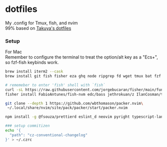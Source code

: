 # dotfiles

My .config for Tmux, fish, and nvim  
99% based on [Takuya's dotfiles](https://github.com/craftzdog/dotfiles-public/tree/master/.config)

### Setup

For Mac  
Remember to configure the terminal to treat the option/alt key as a "Ecs+", so fzf-fish keybinds work.

```bash
brew install iterm2 --cask
brew install git fish fisher eza ghq node ripgrep fd wget tmux bat fzf font-hack-nerd-font

# rememeber to enter 'fish' shell with `fish`
curl -sL https://raw.githubusercontent.com/jorgebucaran/fisher/main/functions/fisher.fish | source && fisher install jorgebucaran/fisher
fisher install FabioAntunes/fish-nvm edc/bass jethrokuan/z IlanCosman/tide@v5 andreiborisov/sponge PatrickF1/fzf.fish

git clone --depth 1 https://github.com/wbthomason/packer.nvim\
 ~/.local/share/nvim/site/pack/packer/start/packer.nvim

npm install -g @fsouza/prettierd eslint_d neovim pyright typescript-language-server commitizen cz-conventional-changelog

### setup commitizen
echo '{
  "path": "cz-conventional-changelog"
}' > ~/.czrc

```
